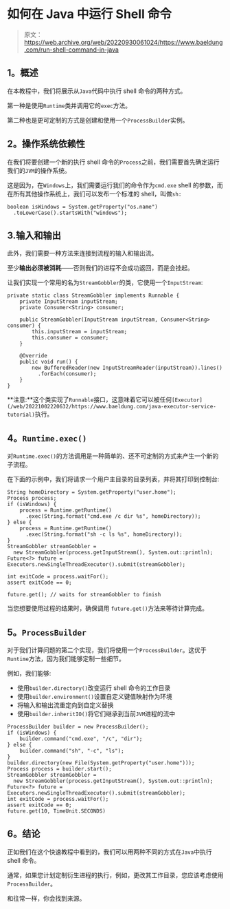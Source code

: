 # 如何在 Java 中运行 Shell 命令

> 原文：<https://web.archive.org/web/20220930061024/https://www.baeldung.com/run-shell-command-in-java>

## **1。概述**

在本教程中，我们将展示从`Java`代码中执行 shell 命令的两种方式。

第一种是使用`Runtime`类并调用它的`exec`方法。

第二种也是更可定制的方式是创建和使用一个`ProcessBuilder`实例。

## **2。操作系统依赖性**

在我们将要创建一个新的执行 shell 命令的`Process`之前，我们需要首先确定运行我们的`JVM`的操作系统。

这是因为，在`Windows`上，我们需要运行我们的命令作为`cmd.exe` shell 的参数，而在所有其他操作系统上，我们可以发布一个标准的 shell，叫做`sh:`

```
boolean isWindows = System.getProperty("os.name")
  .toLowerCase().startsWith("windows");
```

## 3.输入和输出

此外，我们需要一种方法来连接到流程的输入和输出流。

至少**输出必须被消耗**——否则我们的进程不会成功返回，而是会挂起。

让我们实现一个常用的名为`StreamGobbler`的类，它使用一个`InputStream`:

```
private static class StreamGobbler implements Runnable {
    private InputStream inputStream;
    private Consumer<String> consumer;

    public StreamGobbler(InputStream inputStream, Consumer<String> consumer) {
        this.inputStream = inputStream;
        this.consumer = consumer;
    }

    @Override
    public void run() {
        new BufferedReader(new InputStreamReader(inputStream)).lines()
          .forEach(consumer);
    }
}
```

**注意:**这个类实现了`Runnable`接口，这意味着它可以被任何`[Executor](/web/20221002220632/https://www.baeldung.com/java-executor-service-tutorial)`执行。

## **4。`Runtime.exec()`**

对`Runtime.exec()`的方法调用是一种简单的、还不可定制的方式来产生一个新的子流程。

在下面的示例中，我们将请求一个用户主目录的目录列表，并将其打印到控制台:

```
String homeDirectory = System.getProperty("user.home");
Process process;
if (isWindows) {
    process = Runtime.getRuntime()
      .exec(String.format("cmd.exe /c dir %s", homeDirectory));
} else {
    process = Runtime.getRuntime()
      .exec(String.format("sh -c ls %s", homeDirectory));
}
StreamGobbler streamGobbler = 
  new StreamGobbler(process.getInputStream(), System.out::println);
Future<?> future = Executors.newSingleThreadExecutor().submit(streamGobbler);

int exitCode = process.waitFor();
assert exitCode == 0;

future.get(); // waits for streamGobbler to finish
```

当您想要使用过程的结果时，确保调用 `future.get()`方法来等待计算完成。

## **5。`ProcessBuilder`**

对于我们计算问题的第二个实现，我们将使用一个`ProcessBuilder`。这优于`Runtime`方法，因为我们能够定制一些细节。

例如，我们能够:

*   使用`builder.directory()`改变运行 shell 命令的工作目录
*   使用`builder.environment()`设置自定义键值映射作为环境
*   将输入和输出流重定向到自定义替换
*   使用`builder.inheritIO()`将它们继承到当前`JVM`进程的流中

```
ProcessBuilder builder = new ProcessBuilder();
if (isWindows) {
    builder.command("cmd.exe", "/c", "dir");
} else {
    builder.command("sh", "-c", "ls");
}
builder.directory(new File(System.getProperty("user.home")));
Process process = builder.start();
StreamGobbler streamGobbler = 
  new StreamGobbler(process.getInputStream(), System.out::println);
Future<?> future = Executors.newSingleThreadExecutor().submit(streamGobbler);
int exitCode = process.waitFor();
assert exitCode == 0;
future.get(10, TimeUnit.SECONDS)
```

## **6。结论**

正如我们在这个快速教程中看到的，我们可以用两种不同的方式在`Java`中执行 shell 命令。

通常，如果您计划定制衍生进程的执行，例如，更改其工作目录，您应该考虑使用`ProcessBuilder`。

和往常一样，你会找到来源。
